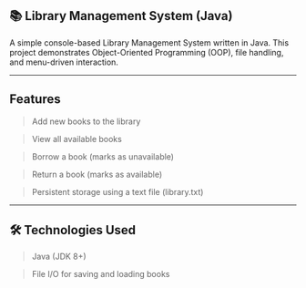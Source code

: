 📚 Library Management System (Java)
---
A simple console-based Library Management System written in Java.
This project demonstrates Object-Oriented Programming (OOP), file handling, and menu-driven interaction.

---
Features
---
> Add new books to the library

> View all available books

> Borrow a book (marks as unavailable)

> Return a book (marks as available)

> Persistent storage using a text file (library.txt)

---
🛠️ Technologies Used
---

> Java (JDK 8+)

> File I/O for saving and loading books

